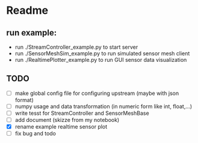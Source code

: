 # Readme

## run example:
* run ./StreamController_example.py to start server
* run ./SensorMeshSim_example.py to run simulated sensor mesh client
* run ./RealtimePlotter_example.py to run GUI sensor data visualization


## TODO
* [ ] make global config file for configuring upstream (maybe with json format)
* [ ] numpy usage and data transformation (in numeric form like int, float,...)
* [ ] write tesst for StreamController and SensorMeshBase
* [ ] add document (skizze from my notebook)
* [X] rename example realtime sensor plot
* [ ] fix bug and todo
